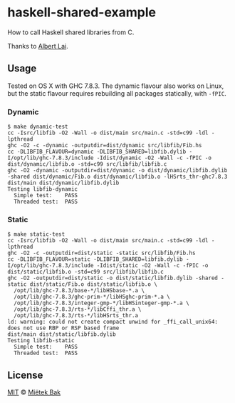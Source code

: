 haskell-shared-example
======================

How to call Haskell shared libraries from C.

Thanks to [Albert Lai](http://www.vex.net/~trebla/haskell/so.xhtml).


Usage
-----

Tested on OS X with GHC 7.8.3.  The dynamic flavour also works on Linux, but the static flavour requires rebuilding all packages statically, with `-fPIC`.


### Dynamic

    $ make dynamic-test
    cc -Isrc/libfib -O2 -Wall -o dist/main src/main.c -std=c99 -ldl -lpthread
    ghc -O2 -c -dynamic -outputdir=dist/dynamic src/libfib/Fib.hs
    cc -DLIBFIB_FLAVOUR=dynamic -DLIBFIB_SHARED=libfib.dylib -I/opt/lib/ghc-7.8.3/include -Idist/dynamic -O2 -Wall -c -fPIC -o dist/dynamic/libfib.o -std=c99 src/libfib/libfib.c
    ghc -O2 -dynamic -outputdir=dist/dynamic -o dist/dynamic/libfib.dylib -shared dist/dynamic/Fib.o dist/dynamic/libfib.o -lHSrts_thr-ghc7.8.3
    dist/main dist/dynamic/libfib.dylib
    Testing libfib-dynamic
      Simple test:    PASS
      Threaded test:  PASS


### Static

    $ make static-test
    cc -Isrc/libfib -O2 -Wall -o dist/main src/main.c -std=c99 -ldl -lpthread
    ghc -O2 -c -outputdir=dist/static -static src/libfib/Fib.hs
    cc -DLIBFIB_FLAVOUR=static -DLIBFIB_SHARED=libfib.dylib -I/opt/lib/ghc-7.8.3/include -Idist/static -O2 -Wall -c -fPIC -o dist/static/libfib.o -std=c99 src/libfib/libfib.c
    ghc -O2 -outputdir=dist/static -o dist/static/libfib.dylib -shared -static dist/static/Fib.o dist/static/libfib.o \
      /opt/lib/ghc-7.8.3/base-*/libHSbase-*.a \
      /opt/lib/ghc-7.8.3/ghc-prim-*/libHSghc-prim-*.a \
      /opt/lib/ghc-7.8.3/integer-gmp-*/libHSinteger-gmp-*.a \
      /opt/lib/ghc-7.8.3/rts-*/libCffi_thr.a \
      /opt/lib/ghc-7.8.3/rts-*/libHSrts_thr.a
    ld: warning: could not create compact unwind for _ffi_call_unix64: does not use RBP or RSP based frame
    dist/main dist/static/libfib.dylib
    Testing libfib-static
      Simple test:    PASS
      Threaded test:  PASS


License
-------

[MIT](https://github.com/mietek/embed-hs/blob/master/LICENSE.md) © [Miëtek Bak](http://mietek.io/)
